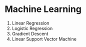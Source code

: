 # Machine Learning
1. Linear Regression
2. Logistic Regression
3. Gradient Descent
4. Linear Support Vector Machine
